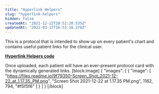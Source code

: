 ```yaml
---
title: "Hyperlink Helpers"
slug: "hyperlink-helpers"
hidden: false
createdAt: "2021-12-22T20:52:20.535Z"
updatedAt: "2022-03-17T16:53:18.270Z"
---
```

This is a protocol that is intended to show up on every patient's chart and contains useful patient links for the clinical user.

[**Hyperlink Helpers code** ](https://github.com/canvas-medical/open-source-sdk/blob/main/canvas_workflow_helpers/protocols/hyperlink_helpers.py)

Once uploaded, each patient will have an ever-present protocol card with the dynamically generated links. 
[block:image]
{
  "images": [
    {
      "image": [
        "https://files.readme.io/9f79350-Screen_Shot_2021-12-22_at_1.17.35_PM.png",
        "Screen Shot 2021-12-22 at 1.17.35 PM.png",
        1162,
        794,
        "#f5f5f6"
      ]
    }
  ]
}
[/block]